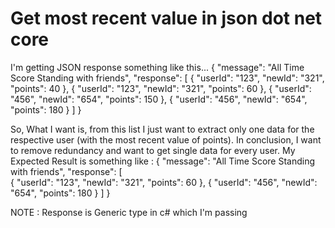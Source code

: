 
# Get most recent value in json dot net core

I'm getting JSON response something like this...
{
    "message": "All Time Score Standing with friends",
    "response": [
        {
            "userId": "123",
            "newId": "321",
            "points": 40
        },
        {
            "userId": "123",
            "newId": "321",
            "points": 60
        },
        {
            "userId": "456",
            "newId": "654",
            "points": 150
        },
        {
            "userId": "456",
            "newId": "654",
            "points": 180
        }
    ]
}

So, What I want is, from this list I just want to extract only one data for the respective user (with the most recent value of points). In conclusion, I want to remove redundancy and want to get single data for every user.
My Expected Result is something like :
{
    "message": "All Time Score Standing with friends",
    "response": [       
        {
            "userId": "123",
            "newId": "321",
            "points": 60
        },
        {
            "userId": "456",
            "newId": "654",
            "points": 180
        }
    ]
}

NOTE : Response is Generic type in c# which I'm passing

        